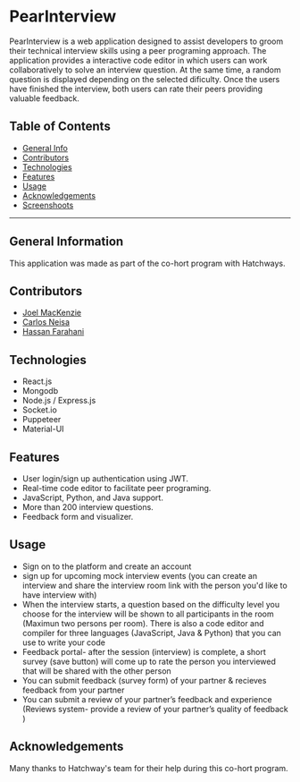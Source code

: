 # PearInterview

PearInterview is a web application designed to assist developers to groom their technical interview skills using a peer programing approach. The application provides a interactive code editor in which users can work collaboratively to solve an interview question. At the same time, a random question is displayed depending on the selected dificulty. Once the users have finished the interview, both users can rate their peers providing valuable feedback.

## Table of Contents

- [General Info](#general-info)
- [Contributors](#contributors)
- [Technologies](#technologies)
- [Features](#features)
- [Usage](#usage)
- [Acknowledgements](#acknowledgements)
- [Screenshoots](#screenshoots)

---

## General Information

This application was made as part of the co-hort program with Hatchways.

## Contributors

- [Joel MacKenzie](https://github.com/joelmackenz)
- [Carlos Neisa](https://github.com/AndresNeisa)
- [Hassan Farahani](https://github.com/hassanfarahani)

## Technologies

- React.js
- Mongodb
- Node.js / Express.js
- Socket.io
- Puppeteer
- Material-UI

## Features

- User login/sign up authentication using JWT.
- Real-time code editor to facilitate peer programing.
- JavaScript, Python, and Java support.
- More than 200 interview questions.
- Feedback form and visualizer.

## Usage

- Sign on to the platform and create an account
- sign up for upcoming mock interview events (you can create an interview and share the interview room link with the person you'd like to have interview with)
- When the interview starts, a question based on the difficulty level you choose for the interview will be shown to all participants in the room (Maximun two persons per room). There is also a code editor and compiler for three languages (JavaScript, Java & Python) that you can use to write your code
- Feedback portal- after the session (interview) is complete, a short survey (save button) will come up to rate the person you interviewed that will be shared with the other person
- You can submit feedback (survey form) of your partner & recieves feedback from your partner
- You can submit a review of your partner’s feedback and experience (Reviews system- provide a review of your partner’s quality of feedback )

## Acknowledgements

Many thanks to Hatchway's team for their help during this co-hort program.

